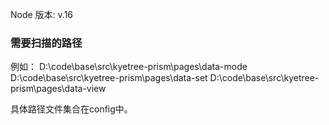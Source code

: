 Node 版本: v.16 


### 需要扫描的路径
例如：
D:\code\base\src\kyetree-prism\pages\data-mode
D:\code\base\src\kyetree-prism\pages\data-set
D:\code\base\src\kyetree-prism\pages\data-view

具体路径文件集合在config中。